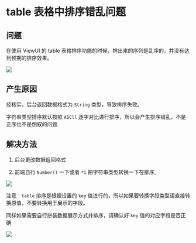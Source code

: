 # table 表格中排序错乱问题

## 问题

在使用 ViewUI 的 table 表格排序功能的时候，排出来的序列是乱序的，并没有达到预期的排序效果。

![](./images/iview-table-sort/Snipaste_2020-11-18_10-34-20.png)

## 产生原因

经核实，后台返回数据格式为 `String` 类型，导致排序失败。

字符串类型排序默认按照 `ASCll` 逐字对比进行排序，所以会产生排序错乱，不是正序也不是倒叙的问题

## 解决方法

1. 后台更改数据返回格式

2. 前端自行 `Number()` 一下或者 `*1` 把字符串类型转换一下在排序,

![](./images/iview-table-sort/Snipaste_2020-11-18_11-04-38.png)

注意：`table` 排序是根据设置的 `key` 值进行的，所以如果要转换字段类型请直接转换原值，不要转换用于展示的字段。

同样如果需要自行拼装数据展示方式并排序，请确认好 `key` 值的对应字段是否正确

![](./images/iview-table-sort/Snipaste_2020-11-18_11-00-26.png)
